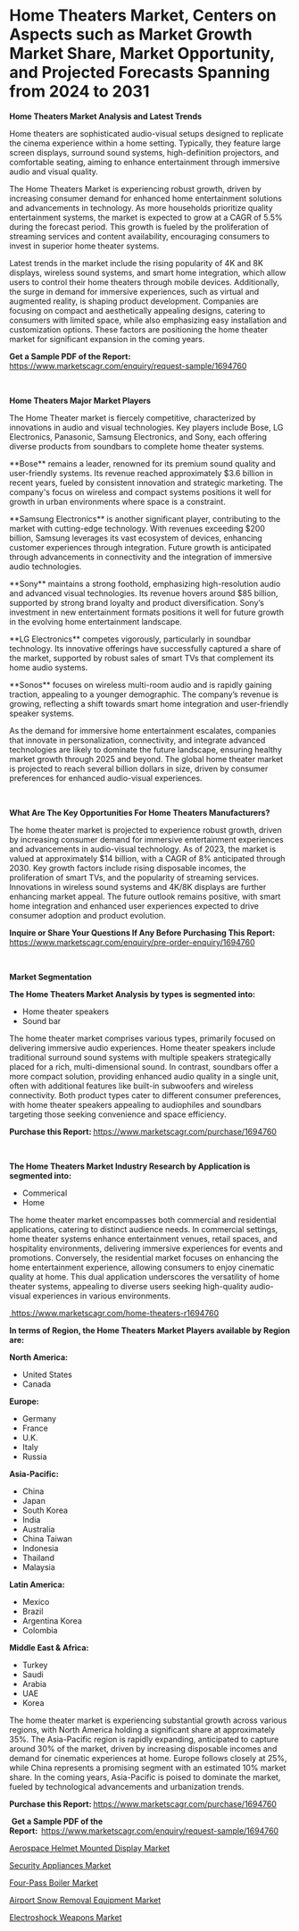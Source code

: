 <p><h1>Home Theaters Market, Centers on Aspects such as Market Growth Market Share, Market Opportunity, and Projected Forecasts Spanning from 2024 to 2031</h1></p><p><strong>Home Theaters Market Analysis and Latest Trends</strong></p>
<p><p>Home theaters are sophisticated audio-visual setups designed to replicate the cinema experience within a home setting. Typically, they feature large screen displays, surround sound systems, high-definition projectors, and comfortable seating, aiming to enhance entertainment through immersive audio and visual quality.</p><p>The Home Theaters Market is experiencing robust growth, driven by increasing consumer demand for enhanced home entertainment solutions and advancements in technology. As more households prioritize quality entertainment systems, the market is expected to grow at a CAGR of 5.5% during the forecast period. This growth is fueled by the proliferation of streaming services and content availability, encouraging consumers to invest in superior home theater systems.</p><p>Latest trends in the market include the rising popularity of 4K and 8K displays, wireless sound systems, and smart home integration, which allow users to control their home theaters through mobile devices. Additionally, the surge in demand for immersive experiences, such as virtual and augmented reality, is shaping product development. Companies are focusing on compact and aesthetically appealing designs, catering to consumers with limited space, while also emphasizing easy installation and customization options. These factors are positioning the home theater market for significant expansion in the coming years.</p></p>
<p><strong>Get a Sample PDF of the Report:&nbsp;</strong> <a href="https://www.marketscagr.com/enquiry/request-sample/1694760?utm_campaign=1836&utm_medium=2&utm_source=Github&utm_content=ia&utm_term=17122024&utm_id=home-theaters">https://www.marketscagr.com/enquiry/request-sample/1694760</a></p>
<p>&nbsp;</p>
<p><strong>Home Theaters Major Market Players</strong></p>
<p><p>The Home Theater market is fiercely competitive, characterized by innovations in audio and visual technologies. Key players include Bose, LG Electronics, Panasonic, Samsung Electronics, and Sony, each offering diverse products from soundbars to complete home theater systems.</p><p>**Bose** remains a leader, renowned for its premium sound quality and user-friendly systems. Its revenue reached approximately $3.6 billion in recent years, fueled by consistent innovation and strategic marketing. The company's focus on wireless and compact systems positions it well for growth in urban environments where space is a constraint.</p><p>**Samsung Electronics** is another significant player, contributing to the market with cutting-edge technology. With revenues exceeding $200 billion, Samsung leverages its vast ecosystem of devices, enhancing customer experiences through integration. Future growth is anticipated through advancements in connectivity and the integration of immersive audio technologies.</p><p>**Sony** maintains a strong foothold, emphasizing high-resolution audio and advanced visual technologies. Its revenue hovers around $85 billion, supported by strong brand loyalty and product diversification. Sony’s investment in new entertainment formats positions it well for future growth in the evolving home entertainment landscape.</p><p>**LG Electronics** competes vigorously, particularly in soundbar technology. Its innovative offerings have successfully captured a share of the market, supported by robust sales of smart TVs that complement its home audio systems.</p><p>**Sonos** focuses on wireless multi-room audio and is rapidly gaining traction, appealing to a younger demographic. The company’s revenue is growing, reflecting a shift towards smart home integration and user-friendly speaker systems.</p><p>As the demand for immersive home entertainment escalates, companies that innovate in personalization, connectivity, and integrate advanced technologies are likely to dominate the future landscape, ensuring healthy market growth through 2025 and beyond. The global home theater market is projected to reach several billion dollars in size, driven by consumer preferences for enhanced audio-visual experiences.</p></p>
<p>&nbsp;</p>
<p><strong>What Are The Key Opportunities For Home Theaters Manufacturers?</strong></p>
<p><p>The home theater market is projected to experience robust growth, driven by increasing consumer demand for immersive entertainment experiences and advancements in audio-visual technology. As of 2023, the market is valued at approximately $14 billion, with a CAGR of 8% anticipated through 2030. Key growth factors include rising disposable incomes, the proliferation of smart TVs, and the popularity of streaming services. Innovations in wireless sound systems and 4K/8K displays are further enhancing market appeal. The future outlook remains positive, with smart home integration and enhanced user experiences expected to drive consumer adoption and product evolution.</p></p>
<p><strong>Inquire or Share Your Questions If Any Before Purchasing This Report:</strong> <a href="https://www.marketscagr.com/enquiry/pre-order-enquiry/1694760?utm_campaign=1836&utm_medium=2&utm_source=Github&utm_content=ia&utm_term=17122024&utm_id=home-theaters">https://www.marketscagr.com/enquiry/pre-order-enquiry/1694760</a></p>
<p>&nbsp;</p>
<p><strong>Market Segmentation</strong></p>
<p><strong>The Home Theaters Market Analysis by types is segmented into:</strong></p>
<p><ul><li>Home theater speakers</li><li>Sound bar</li></ul></p>
<p><p>The home theater market comprises various types, primarily focused on delivering immersive audio experiences. Home theater speakers include traditional surround sound systems with multiple speakers strategically placed for a rich, multi-dimensional sound. In contrast, soundbars offer a more compact solution, providing enhanced audio quality in a single unit, often with additional features like built-in subwoofers and wireless connectivity. Both product types cater to different consumer preferences, with home theater speakers appealing to audiophiles and soundbars targeting those seeking convenience and space efficiency.</p></p>
<p><strong>Purchase this Report:&nbsp;</strong><a href="https://www.marketscagr.com/purchase/1694760?utm_campaign=1836&utm_medium=2&utm_source=Github&utm_content=ia&utm_term=17122024&utm_id=home-theaters">https://www.marketscagr.com/purchase/1694760</a></p>
<p>&nbsp;</p>
<p><strong>The Home Theaters Market Industry Research by Application is segmented into:</strong></p>
<p><ul><li>Commerical</li><li>Home</li></ul></p>
<p><p>The home theater market encompasses both commercial and residential applications, catering to distinct audience needs. In commercial settings, home theater systems enhance entertainment venues, retail spaces, and hospitality environments, delivering immersive experiences for events and promotions. Conversely, the residential market focuses on enhancing the home entertainment experience, allowing consumers to enjoy cinematic quality at home. This dual application underscores the versatility of home theater systems, appealing to diverse users seeking high-quality audio-visual experiences in various environments.</p></p>
<p><a href="https://www.marketscagr.com/home-theaters-r1694760?utm_campaign=1836&utm_medium=2&utm_source=Github&utm_content=ia&utm_term=17122024&utm_id=home-theaters">&nbsp;https://www.marketscagr.com/home-theaters-r1694760</a></p>
<p><strong>In terms of Region, the Home Theaters Market Players available by Region are:</strong></p>
<p>
    <p> <strong> North America: </strong>
        <ul>
            <li>United States</li>
            <li>Canada</li>
        </ul>
        </p> 
    <p> <strong> Europe: </strong>
        <ul>
            <li>Germany</li>
            <li>France</li>
            <li>U.K.</li>
            <li>Italy</li>
            <li>Russia</li>
        </ul>
        </p> 
    <p> <strong> Asia-Pacific: </strong>
        <ul>
            <li>China</li>
            <li>Japan</li>
            <li>South Korea</li>
            <li>India</li>
            <li>Australia</li>
            <li>China Taiwan</li>
            <li>Indonesia</li>
            <li>Thailand</li>
            <li>Malaysia</li>
        </ul>
        </p> 
    <p> <strong> Latin America: </strong>
        <ul>
            <li>Mexico</li>
            <li>Brazil</li>
            <li>Argentina Korea</li>
            <li>Colombia</li>
        </ul>
        </p> 
    <p> <strong> Middle East & Africa: </strong>
        <ul>
            <li>Turkey</li>
            <li>Saudi</li>
            <li>Arabia</li>
            <li>UAE</li>
            <li>Korea</li>
        </ul>
    </p>
    </p>
<p><p>The home theater market is experiencing substantial growth across various regions, with North America holding a significant share at approximately 35%. The Asia-Pacific region is rapidly expanding, anticipated to capture around 30% of the market, driven by increasing disposable incomes and demand for cinematic experiences at home. Europe follows closely at 25%, while China represents a promising segment with an estimated 10% market share. In the coming years, Asia-Pacific is poised to dominate the market, fueled by technological advancements and urbanization trends.</p></p>
<p><strong>Purchase this Report: </strong><a href="https://www.marketscagr.com/purchase/1694760?utm_campaign=1836&utm_medium=2&utm_source=Github&utm_content=ia&utm_term=17122024&utm_id=home-theaters">https://www.marketscagr.com/purchase/1694760</a></p>
<p>&nbsp;<strong>Get a Sample PDF of the Report:&nbsp;&nbsp;</strong><a href="https://www.marketscagr.com/enquiry/request-sample/1694760?utm_campaign=1836&utm_medium=2&utm_source=Github&utm_content=ia&utm_term=17122024&utm_id=home-theaters">https://www.marketscagr.com/enquiry/request-sample/1694760</a></p>
<p><strong></strong></p>
<p><p><a href="https://www.linkedin.com/pulse/informative-market-analysis-aerospace-helmet-mounted-display-3o94e?utm_campaign=1836&utm_medium=2&utm_source=Github&utm_content=ia&utm_term=17122024&utm_id=home-theaters">Aerospace Helmet Mounted Display Market</a></p><p><a href="https://github.com/darenph8er/Market-Research-Report-List-1/blob/main/security-appliances-market.md?utm_campaign=1836&utm_medium=2&utm_source=Github&utm_content=ia&utm_term=17122024&utm_id=home-theaters">Security Appliances Market</a></p><p><a href="https://github.com/mabutironaldo/Market-Research-Report-List-6/blob/main/four-pass-boiler-market.md?utm_campaign=1836&utm_medium=2&utm_source=Github&utm_content=ia&utm_term=17122024&utm_id=home-theaters">Four-Pass Boiler Market</a></p><p><a href="https://www.linkedin.com/pulse/whats-driving-airport-snow-removal-equipment-market-2024-2031-7l9me?utm_campaign=1836&utm_medium=2&utm_source=Github&utm_content=ia&utm_term=17122024&utm_id=home-theaters">Airport Snow Removal Equipment Market</a></p><p><a href="https://www.linkedin.com/pulse/electroshock-weapons-market-expansion-comprehensive-analysis-t04jf?utm_campaign=1836&utm_medium=2&utm_source=Github&utm_content=ia&utm_term=17122024&utm_id=home-theaters">Electroshock Weapons Market</a></p></p>